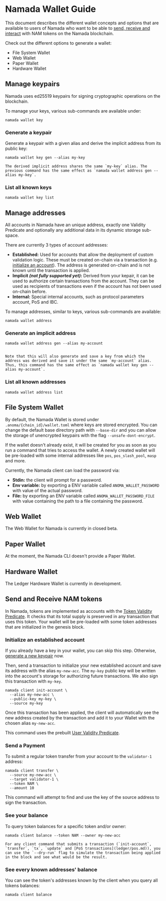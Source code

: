 # Namada Wallet Guide

This document describes the different wallet concepts and options that are available to users of Namada who want to be able to [send, receive and interact](#send-and-receive-nam-tokens) with NAM tokens on the Namada blockchain.

Check out the different options to generate a wallet:
- File System Wallet
- Web Wallet
- Paper Wallet
- Hardware Wallet

## Manage keypairs

Namada uses ed25519 keypairs for signing cryptographic operations on the blockchain.

To manage your keys, various sub-commands are available under:

```shell
namada wallet key
```

### Generate a keypair

Generate a keypair with a given alias and derive the implicit address from its public key:

```shell
namada wallet key gen --alias my-key
```

```admonish note
The derived implicit address shares the same `my-key` alias. The previous command has the same effect as `namada wallet address gen --alias my-key`.
```

### List all known keys

```shell
namada wallet key list
```

## Manage addresses

All accounts in Namada have an unique address, exactly one Validity Predicate and optionally any additional data in its dynamic storage sub-space.

There are currently 3 types of account addresses:

- **Established:** Used for accounts that allow the deployment of custom validation logic. These must be created on-chain via a transaction (e.g. [initialize an account](#initialize-an-established-account)). The address is generated on-chain and is not known until the transaction is applied.
- **Implicit *(not fully supported yet)*:** Derived from your kepair, it can be used to authorize certain transactions from the account. They can be used as recipients of transactions even if the account has not been used on-chain before.
- **Internal:** Special internal accounts, such as protocol parameters account, PoS and IBC.

To manage addresses, similar to keys, various sub-commands are available:

```shell
namada wallet address
```

### Generate an implicit address

```shell
namada wallet address gen --alias my-account
```

```admonish note

Note that this will also generate and save a key from which the address was derived and save it under the same `my-account` alias. Thus, this command has the same effect as `namada wallet key gen --alias my-account`.
```

### List all known addresses

```shell
namada wallet address list
```

## File System Wallet

By default, the Namada Wallet is stored under `.anoma/{chain_id}/wallet.toml` where keys are stored encrypted. You can change the default base directory path with `--base-dir` and you can allow the storage of unencrypted keypairs with the flag `--unsafe-dont-encrypt`. 

If the wallet doesn't already exist, it will be created for you as soon as you run a command that tries to access the wallet. A newly created wallet will be pre-loaded with some internal addresses like `pos`, `pos_slash_pool`, `masp` and more. 

Currently, the Namada client can load the password via:

- **Stdin:** the client will prompt for a password.
- **Env variable:** by exporting a ENV variable called `ANOMA_WALLET_PASSWORD` with value of the actual password.
- **File:** by exporting an ENV variable called `ANOMA_WALLET_PASSWORD_FILE` with value containing the path to a file containing the password.

## Web Wallet

The Web Wallet for Namada is currently in closed beta. 

## Paper Wallet

At the moment, the Namada CLI doesn't provide a Paper Wallet.

## Hardware Wallet

The Ledger Hardware Wallet is currently in development.

## Send and Receive NAM tokens

In Namada, tokens are implemented as accounts with the [Token Validity Predicate](https://github.com/anoma/namada/blob/namada/wasm/wasm_source/src/vp_token.rs). It checks that its total supply is preserved in any transaction that uses this token. Your wallet will be pre-loaded with some token addresses that are initialized in the genesis block.

### Initialize an established account

If you already have a key in your wallet, you can skip this step. Otherwise, [generate a new keypair](#generate-a-keypair) now.

Then, send a transaction to initialize your new established account and save its address with the alias `my-new-acc`. The `my-key` public key will be written into the account's storage for authorizing future transactions. We also sign this transaction with `my-key`.

```shell
namada client init-account \
  --alias my-new-acc \
  --public-key my-key \
  --source my-key
```

Once this transaction has been applied, the client will automatically see the new address created by the transaction and add it to your Wallet with the chosen alias `my-new-acc`.

This command uses the prebuilt [User Validity Predicate](https://github.com/anoma/namada/blob/namada/wasm/wasm_source/src/vp_user.rs).

### Send a Payment


To submit a regular token transfer from your account to the `validator-1` address:

```shell
namada client transfer \
  --source my-new-acc \
  --target validator-1 \
  --token NAM \
  --amount 10
```

This command will attempt to find and use the key of the source address to sign the transaction.

### See your balance

To query token balances for a specific token and/or owner:

```shell
namada client balance --token NAM --owner my-new-acc
```

```admonish note
For any client command that submits a transaction (`init-account`, `transfer`, `tx`, `update` and [PoS transactions](ledger/pos.md)), you can use the `--dry-run` flag to simulate the transaction being applied in the block and see what would be the result.

```

### See every known addresses' balance
You can see the token's addresses known by the client when you query all tokens balances:

```shell
namada client balance
```

